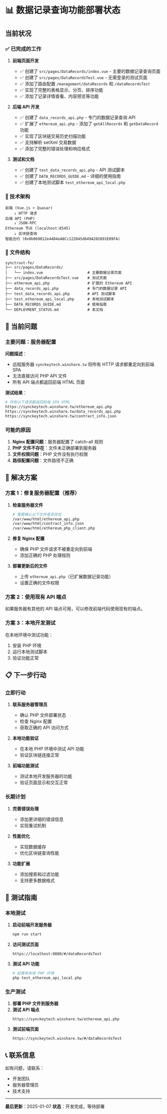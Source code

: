 # 📊 数据记录查询功能部署状态

## 当前状况

### ✅ 已完成的工作

1. **前端页面开发**

   - ✅ 创建了 `src/pages/DataRecords/index.vue` - 主要的数据记录查询页面
   - ✅ 创建了 `src/pages/DataRecordsTest.vue` - 无需登录的测试页面
   - ✅ 添加了路由配置 `/management/dataRecords` 和 `/dataRecordsTest`
   - ✅ 实现了完整的表格显示、分页、排序功能
   - ✅ 添加了记录详情查看、内容预览等功能

2. **后端 API 开发**

   - ✅ 创建了 `data_records_api.php` - 专门的数据记录查询 API
   - ✅ 扩展了 `ethereum_api.php` - 添加了 `getAllRecords` 和 `getDataRecord` 功能
   - ✅ 实现了区块链交易历史扫描功能
   - ✅ 支持解析 setXml 交易数据
   - ✅ 添加了完整的错误处理和响应格式

3. **测试和文档**
   - ✅ 创建了 `test_data_records_api.php` - API 测试脚本
   - ✅ 创建了 `DATA_RECORDS_GUIDE.md` - 详细的使用指南
   - ✅ 创建了本地测试脚本 `test_ethereum_api_local.php`

### 🔧 技术架构

```
前端 (Vue.js + Quasar)
    ↓ HTTP 请求
后端 API (PHP)
    ↓ JSON-RPC
Ethereum 节点 (localhost:8545)
    ↓ 区块链查询
智能合约 (0x0b069012e44D4eA8Cc122045d649A202891E09FA)
```

### 📁 文件结构

```
synctrust-fe/
├── src/pages/DataRecords/
│   └── index.vue                    # 主要数据记录页面
├── src/pages/DataRecordsTest.vue    # 测试页面
├── ethereum_api.php                 # 扩展的 Ethereum API
├── data_records_api.php             # 专门的数据记录 API
├── test_data_records_api.php        # API 测试脚本
├── test_ethereum_api_local.php      # 本地测试脚本
├── DATA_RECORDS_GUIDE.md            # 使用指南
└── DEPLOYMENT_STATUS.md             # 本文档
```

## 🚨 当前问题

### 主要问题：服务器配置

**问题描述**：

- 远程服务器 `synckeytech.winshare.tw` 将所有 HTTP 请求都重定向到前端 SPA
- 无法直接访问 PHP API 文件
- 所有 API 端点都返回前端 HTML 页面

**测试结果**：

```bash
# 所有以下请求都返回前端 SPA HTML
https://synckeytech.winshare.tw/ethereum_api.php
https://synckeytech.winshare.tw/data_records_api.php
https://synckeytech.winshare.tw/contract_info.json
```

### 可能的原因

1. **Nginx 配置问题**：服务器配置了 catch-all 规则
2. **PHP 文件不存在**：文件未正确部署到服务器
3. **文件权限问题**：PHP 文件没有执行权限
4. **路径配置问题**：文件路径不正确

## 🔧 解决方案

### 方案 1：修复服务器配置（推荐）

1. **检查服务器文件**

   ```bash
   # 需要确认以下文件是否存在
   /var/www/html/ethereum_api.php
   /var/www/html/contract_info.json
   /var/www/html/ethereum_php_client.php
   ```

2. **修复 Nginx 配置**

   - 确保 PHP 文件请求不被重定向到前端
   - 添加正确的 PHP 处理规则

3. **部署更新后的文件**
   - 上传 `ethereum_api.php`（已扩展数据记录功能）
   - 设置正确的文件权限

### 方案 2：使用现有 API 端点

如果服务器有其他的 API 端点可用，可以修改前端代码使用现有的端点。

### 方案 3：本地开发测试

在本地环境中测试功能：

1. 安装 PHP 环境
2. 运行本地测试脚本
3. 验证功能正常

## 📋 下一步行动

### 立即行动

1. **联系服务器管理员**

   - 确认 PHP 文件部署状态
   - 检查 Nginx 配置
   - 获取正确的 API 访问方式

2. **本地功能验证**

   - 在本地 PHP 环境中测试 API 功能
   - 验证区块链连接正常

3. **前端功能测试**
   - 测试本地开发服务器的功能
   - 验证页面显示和交互正常

### 长期计划

1. **完善错误处理**

   - 添加更详细的错误信息
   - 实现重试机制

2. **性能优化**

   - 实现数据缓存
   - 优化区块链查询性能

3. **功能扩展**
   - 添加搜索和过滤功能
   - 支持更多数据格式

## 🧪 测试指南

### 本地测试

1. **启动前端开发服务器**

   ```bash
   npm run start
   ```

2. **访问测试页面**

   ```
   https://localhost:8080/#/dataRecordsTest
   ```

3. **测试 API 功能**
   ```bash
   # 如果有本地 PHP 环境
   php test_ethereum_api_local.php
   ```

### 生产测试

1. **部署 PHP 文件到服务器**
2. **测试 API 端点**
   ```
   https://synckeytech.winshare.tw/ethereum_api.php
   ```
3. **测试前端页面**
   ```
   https://synckeytech.winshare.tw/#/dataRecordsTest
   ```

## 📞 联系信息

如有问题，请联系：

- 开发团队
- 服务器管理员
- 技术支持

---

**最后更新**：2025-01-07
**状态**：开发完成，等待部署
